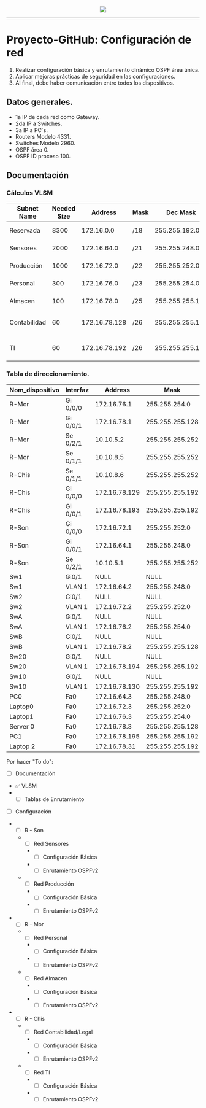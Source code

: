 <div align="center"><img src="https://www.brandbucket.com/sites/default/files/logo_uploads/334406/large_devmonks.png"></div>

***
# **Proyecto-GitHub: Configuración de red**

  1. Realizar configuración básica y enrutamiento dinámico OSPF área única.
  2. Aplicar mejoras prácticas de seguridad en las configuraciones.
  3. Al final, debe haber comunicación entre todos los dispositivos.

## Datos generales.
  
  * 1a IP de cada red como Gateway.
  * 2da IP a Switches.
  * 3a IP a PC´s.
  * Routers Modelo 4331.
  * Switches Modelo 2960.
  * OSPF área 0.
  * OSPF ID proceso 100.
  
## Documentación
### Cálculos VLSM

| Subnet Name | Needed Size | Address | Mask | Dec Mask | Assignable Range |
| ------ | ------ | ------ | ------ | ------ | ------ |
| Reservada | 8300 | 172.16.0.0 | /18 | 255.255.192.0 | 172.16.0.1 - 172.16.63.254 |
| Sensores | 2000 | 172.16.64.0 | /21 | 255.255.248.0 | 172.16.64.1 - 172.16.71.254 |
| Producción | 1000 | 172.16.72.0 | /22 | 255.255.252.0 | 172.16.72.1 - 172.16.75.254 |
| Personal | 300 | 172.16.76.0 | /23 | 255.255.254.0 | 172.16.76.1 - 172.16.77.254 |
| Almacen | 100 | 172.16.78.0 | /25 | 255.255.255.128 | 172.16.78.1 - 172.16.78.126 |
| Contabilidad | 60 | 172.16.78.128 | /26 | 255.255.255.192 | 172.16.78.129 - 172.16.78.190 |
| TI | 60 | 172.16.78.192 | /26 | 255.255.255.192 | 172.16.78.193 - 172.16.78.254 |


### Tabla de direccionamiento. 

| Nom_dispositivo | Interfaz | Address | Mask |
| ------ | ------ | ------ | ------ |
| R-Mor | Gi 0/0/0 | 172.16.76.1 | 255.255.254.0 |
| R-Mor | Gi 0/0/1 | 172.16.78.1 | 255.255.255.128 |
| R-Mor | Se 0/2/1 | 10.10.5.2 | 255.255.255.252 | 
| R-Mor | Se 0/1/1 | 10.10.8.5 | 255.255.255.252 | 
| R-Chis | Se 0/1/1 | 10.10.8.6 | 255.255.255.252 |
| R-Chis | Gi 0/0/0 | 172.16.78.129| 255.255.255.192 |
| R-Chis | Gi 0/0/1 | 172.16.78.193 | 255.255.255.192 |
| R-Son | Gi 0/0/0| 172.16.72.1 | 255.255.252.0 |
| R-Son | Gi 0/0/1 | 172.16.64.1 | 255.255.248.0 |
| R-Son | Se 0/2/1 | 10.10.5.1 | 255.255.255.252 |
| Sw1 | Gi0/1 | NULL | NULL |
| Sw1 |  VLAN 1| 172.16.64.2 | 255.255.248.0 | 
| Sw2 | Gi0/1 | NULL | NULL |
| Sw2 | VLAN 1 | 172.16.72.2 | 255.255.252.0 | 
| SwA | Gi0/1 | NULL | NULL |
| SwA | VLAN 1 | 172.16.76.2 | 255.255.254.0 | 
| SwB | Gi0/1 | NULL | NULL |
| SwB | VLAN 1 | 172.16.78.2 | 255.255.255.128 | 
| Sw20 | Gi0/1 | NULL | NULL |
| Sw20 | VLAN 1 | 172.16.78.194 | 255.255.255.192 |
| Sw10 | Gi0/1 | NULL | NULL |
| Sw10 | VLAN 1 | 172.16.78.130 | 255.255.255.192 |
| PC0 | Fa0 | 172.16.64.3 | 255.255.248.0 |
| Laptop0 | Fa0 | 172.16.72.3 | 255.255.252.0 |
| Laptop1 | Fa0 | 172.16.76.3 | 255.255.254.0 |
| Server 0 | Fa0 | 172.16.78.3 | 255.255.255.128 |
| PC1 | Fa0 | 172.16.78.195 | 255.255.255.192 | 
| Laptop 2 | Fa0 | 172.16.78.31 | 255.255.255.192 |  

Por hacer "To do":
* [ ] Documentación
- ✅ VLSM
- * [ ] Tablas de Enrutamiento
* [ ] Configuración
- * [ ] R - Son
   - * [ ] Red Sensores
      - * [ ] Configuración Básica
      - * [ ] Enrutamiento OSPFv2
   - * [ ] Red Producción
      - * [ ] Configuración Básica
      - * [ ] Enrutamiento OSPFv2
- * [ ] R - Mor
   - * [ ] Red Personal
      - * [ ] Configuración Básica
      - * [ ] Enrutamiento OSPFv2 
   - * [ ] Red Almacen 
      - *  [ ] Configuración Básica
      - * [ ] Enrutamiento OSPFv2 
- * [ ] R - Chis 
   - * [ ] Red Contabilidad/Legal
      - *  [ ] Configuración Básica
      - *  [ ] Enrutamiento OSPFv2 
    - * [ ] Red TI
      - * [ ] Configuración Básica
      - *  [ ] Enrutamiento OSPFv2 
